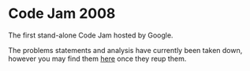 # Code Jam 2008

The first stand-alone Code Jam hosted by Google.

The problems statements and analysis have currently been taken down, however
you may find them [here](https://codingcompetitions.withgoogle.com/codejam/archive/2008)
once they reup them.
